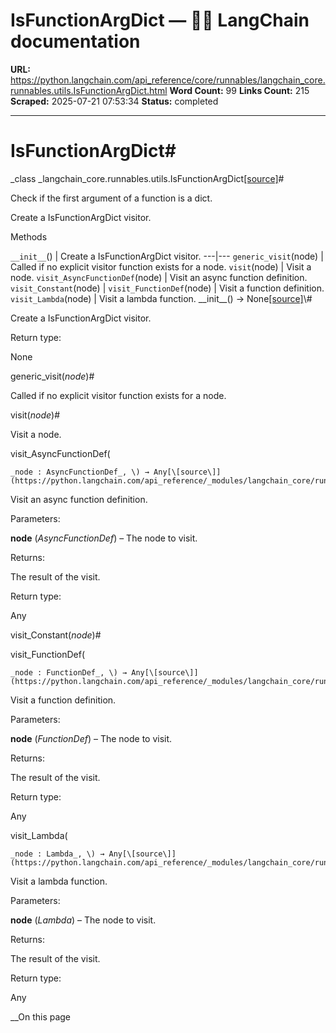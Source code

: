 # IsFunctionArgDict — 🦜🔗 LangChain  documentation

**URL:** https://python.langchain.com/api_reference/core/runnables/langchain_core.runnables.utils.IsFunctionArgDict.html
**Word Count:** 99
**Links Count:** 215
**Scraped:** 2025-07-21 07:53:34
**Status:** completed

---

# IsFunctionArgDict\#

_class _langchain\_core.runnables.utils.IsFunctionArgDict[\[source\]](https://python.langchain.com/api_reference/_modules/langchain_core/runnables/utils.html#IsFunctionArgDict)\#     

Check if the first argument of a function is a dict.

Create a IsFunctionArgDict visitor.

Methods

`__init__`\(\) | Create a IsFunctionArgDict visitor.   ---|---   `generic_visit`\(node\) | Called if no explicit visitor function exists for a node.   `visit`\(node\) | Visit a node.   `visit_AsyncFunctionDef`\(node\) | Visit an async function definition.   `visit_Constant`\(node\) |    `visit_FunctionDef`\(node\) | Visit a function definition.   `visit_Lambda`\(node\) | Visit a lambda function.      \_\_init\_\_\(\) → None[\[source\]](https://python.langchain.com/api_reference/_modules/langchain_core/runnables/utils.html#IsFunctionArgDict.__init__)\#     

Create a IsFunctionArgDict visitor.

Return type:     

None

generic\_visit\(_node_\)\#     

Called if no explicit visitor function exists for a node.

visit\(_node_\)\#     

Visit a node.

visit\_AsyncFunctionDef\(

    _node : AsyncFunctionDef_, \) → Any[\[source\]](https://python.langchain.com/api_reference/_modules/langchain_core/runnables/utils.html#IsFunctionArgDict.visit_AsyncFunctionDef)\#     

Visit an async function definition.

Parameters:     

**node** \(_AsyncFunctionDef_\) – The node to visit.

Returns:     

The result of the visit.

Return type:     

Any

visit\_Constant\(_node_\)\#     

visit\_FunctionDef\(

    _node : FunctionDef_, \) → Any[\[source\]](https://python.langchain.com/api_reference/_modules/langchain_core/runnables/utils.html#IsFunctionArgDict.visit_FunctionDef)\#     

Visit a function definition.

Parameters:     

**node** \(_FunctionDef_\) – The node to visit.

Returns:     

The result of the visit.

Return type:     

Any

visit\_Lambda\(

    _node : Lambda_, \) → Any[\[source\]](https://python.langchain.com/api_reference/_modules/langchain_core/runnables/utils.html#IsFunctionArgDict.visit_Lambda)\#     

Visit a lambda function.

Parameters:     

**node** \(_Lambda_\) – The node to visit.

Returns:     

The result of the visit.

Return type:     

Any

__On this page